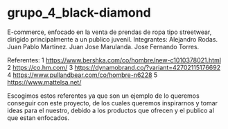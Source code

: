 # grupo_4_black-diamond
E-commerce, enfocado en la venta de prendas de ropa tipo streetwear, dirigido principalmente a un publico juvenil.
Integrantes:
Alejandro Rodas.
Juan Pablo Martinez.
Juan Jose Marulanda.
Jose Fernando Torres.

Referentes:
1 https://www.bershka.com/co/hombre/new-c1010378021.html
2 https://co.hm.com/
3 https://dynamobrand.co/?variant=42702115176692
4 https://www.pullandbear.com/co/hombre-n6228
5 https://www.mattelsa.net/

Escogimos estos referentes ya que son un ejemplo de lo queremos conseguir con este proyecto, de los cuales queremos inspirarnos y tomar ideas para el nuestro, debido a los productos que ofrecen y el publico al que estan enfocados.
